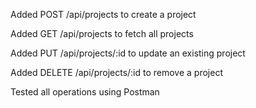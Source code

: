 Added POST /api/projects to create a project

Added GET /api/projects to fetch all projects

Added PUT /api/projects/:id to update an existing project

Added DELETE /api/projects/:id to remove a project

Tested all operations using Postman
